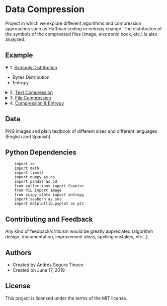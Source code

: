 # Data Compression
Project in which we explore different algorithms and compression approaches such as Huffman coding or entropy change. The distribution of the symbols of the compressed files (image, electronic book, etc.) is also analyzed.

## Example
<details open>
<summary>1. <a href="https://ansegura7.github.io/DataCompression/pages/SymbolsDistribution.html" >Symbols Distribution</a></summary>
<ul>
	<li>Bytes Distribution</li>
	<li>Entropy</li>
</ul>
</details>
<details>
<summary>2. <a href="https://ansegura7.github.io/DataCompression/pages/TextCompression.html" >Text Compression</a></summary>
<ul>
	<li>NPL Preprocessing Approach</li>
    <li>Semantic Compression</li>
</ul>
</details>
<details>
<summary>3. <a href="https://ansegura7.github.io/DataCompression/pages/HuffmanCode.html" >File Compression</a></summary>
<ul>
	<li>Huffman Code from Scratch</li>
	<li>Compress Image with Huffman Code</li>
	<li>Compress Text file with Huffman Code</li>
	<li>Decompress file with Huffman Code</li>
</ul>
</details>
<details>
<summary>4. <a href="https://ansegura7.github.io/DataCompression/pages/CompressionAndEntropy.html" >Compression & Entropy</a></summary>
<ul>
	<li>Compression with current Entropy</li>
	<li>Changing Entropy for higher Compression</li>
	<li>Restoring Entropy to Decompression</li>
</ul>
</details>

## Data
PNG images and plain textbook of different sizes and different languages (English and Spanish).

## Python Dependencies
```
    import io
    import math
    import timeit
    import numpy as np
    import pandas as pd
    from collections import Counter
    from PIL import Image
    from scipy.stats import entropy
    import seaborn as sns
    import matplotlib.pyplot as plt
```

## Contributing and Feedback
Any kind of feedback/criticism would be greatly appreciated (algorithm design, documentation, improvement ideas, spelling mistakes, etc...).

## Authors
- Created by Andrés Segura Tinoco
- Created on June 17, 2019

## License
This project is licensed under the terms of the MIT license.

